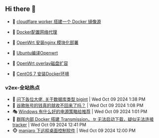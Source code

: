 ## Hi there 👋

<!--
**dkyg666/dkyg666** is a ✨ _special_ ✨ repository because its `README.md` (this file) appears on your GitHub profile.

Here are some ideas to get you started:

- 🔭 I’m currently working on ...
- 🌱 I’m currently learning ...
- 👯 I’m looking to collaborate on ...
- 🤔 I’m looking for help with ...
- 💬 Ask me about ...
- 📫 How to reach me: ...
- 😄 Pronouns: ...
- ⚡ Fun fact: ...
-->

<!-- BLOG-POST-LIST:START -->
- 🦩 [cloudflare worker 搭建一个 Docker 镜像源](http://blog.1996099.xyz/archives/cloudflare-worker-da-jian-yi-ge-docker-jing-xiang-zhan) 

- 🚦 [Docker配置网络代理](http://blog.1996099.xyz/archives/dockerpei-zhi-wang-luo-dai-li) 

- 🫶 [OpenWrt 安装nginx 模块化部署](http://blog.1996099.xyz/archives/openwrt-an-zhuang-nginx-mo-kuai-hua-bu-shu) 

- 🦄 [Ubuntu编译Openwrt](http://blog.1996099.xyz/archives/ubuntuzi-bian-yi-openwrt) 

- 🐻 [OpenWrt overlay磁盘扩容](http://blog.1996099.xyz/archives/openwrt-overlay) 

- 🤖 [CentOS 7 安装Docker环境](http://blog.1996099.xyz/archives/centos-docker) 
<!-- BLOG-POST-LIST:END -->

### v2ex-全站热点
<!-- v2ex:START -->
- 🥸 [问下各位大佬, 关于数据库类型 bigint](https://www.v2ex.com/t/1078696#reply1) | Wed Oct 09 2024 1:38 PM
- 🤗 [谷歌账号的钱真的就收不回来了吗？](https://www.v2ex.com/t/1078693#reply0) | Wed Oct 09 2024 1:08 PM
- 🎭 [Windows 有什么好的电源策略给推荐](https://www.v2ex.com/t/1078691#reply2) | Wed Oct 09 2024 1:01 PM
- 🥷 [群晖内部 Docker 搭建 Transmission， tr 无法启动下载，疑似无法连接 tracker](https://www.v2ex.com/t/1078686#reply1) | Wed Oct 09 2024 12:41 PM
- 🐵 [manjaro 下远程桌面控制软件](https://www.v2ex.com/t/1078681#reply3) | Wed Oct 09 2024 12:00 PM<!-- v2ex:END -->

